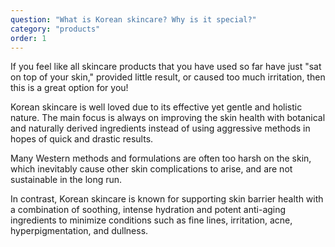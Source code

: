 ```yaml
---
question: "What is Korean skincare? Why is it special?"
category: "products"
order: 1
---
```


If you feel like all skincare products that you have used so far have just "sat on top of your skin," provided little result, or caused too much irritation, then this is a great option for you!

Korean skincare is well loved due to its effective yet gentle and holistic nature.
The main focus is always on improving the skin health with botanical and naturally derived ingredients instead of using aggressive methods in hopes of quick and drastic results.

Many Western methods and formulations are often too harsh on the skin, which inevitably cause other skin complications to arise, and are not sustainable in the long run.

In contrast, Korean skincare is known for supporting skin barrier health with a combination of soothing, intense hydration and potent anti-aging ingredients to minimize conditions such as fine lines, irritation, acne, hyperpigmentation, and dullness.
